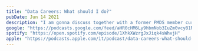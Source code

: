 ```yaml
---
title: "Data Careers: What should I do?"
pubDate: Jun 14 2021
description: "I am gonna discuss together with a former PMDS member currently at Amazon US, and our treasurer Francesco Alongi the best ways to make experience in the DS world."
google: "https://podcasts.google.com/feed/aHR0cHM6Ly9hbmNob3IuZm0vcy81NWFhMTU5MC9wb2RjYXN0L3Jzcw/episode/OTE2MDBhZjQtZjg5OC00Y2FhLTljMTktNDkwNTE1NzIyMDFi?sa=X&ved=0CAUQkfYCahcKEwj4t7CzpeyBAxUAAAAAHQAAAAAQHw"
spotify: "https://open.spotify.com/episode/1XhkXWzrgJxJiqk4sWhvjH"
apple: "https://podcasts.apple.com/it/podcast/data-careers-what-should-i-do/id1562461080?i=1000525463268"
---
```

